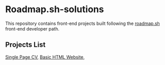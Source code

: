 # Roadmap.sh-solutions


This repository contains front-end projects built following the [roadmap.sh](https://roadmap.sh/) front-end developer path.

## Projects List

[Single Page CV](https://roadmap.sh/projects/single-page-cv), [Basic HTML Website](https://roadmap.sh/projects/basic-html-website),

